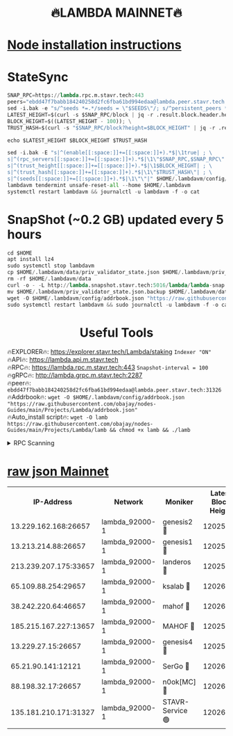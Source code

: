 <h1 align="center"> 🔥LAMBDA MAINNET🔥</h1>


[Node installation instructions](https://github.com/obajay/nodes-Guides/tree/main/Projects/Lambda)
=


# StateSync
```python
SNAP_RPC=https://lambda.rpc.m.stavr.tech:443
peers="ebdd47f7babb184240258d2fc6fba61bd994edaa@lambda.peer.stavr.tech:31326" 
sed -i.bak -e "s/^seeds *=.*/seeds = \"$SEEDS\"/; s/^persistent_peers *=.*/persistent_peers = \"$PEERS\"/" $HOME/.lambdavm/config/config.toml
LATEST_HEIGHT=$(curl -s $SNAP_RPC/block | jq -r .result.block.header.height); \
BLOCK_HEIGHT=$((LATEST_HEIGHT - 100)); \
TRUST_HASH=$(curl -s "$SNAP_RPC/block?height=$BLOCK_HEIGHT" | jq -r .result.block_id.hash)

echo $LATEST_HEIGHT $BLOCK_HEIGHT $TRUST_HASH

sed -i.bak -E "s|^(enable[[:space:]]+=[[:space:]]+).*$|\1true| ; \
s|^(rpc_servers[[:space:]]+=[[:space:]]+).*$|\1\"$SNAP_RPC,$SNAP_RPC\"| ; \
s|^(trust_height[[:space:]]+=[[:space:]]+).*$|\1$BLOCK_HEIGHT| ; \
s|^(trust_hash[[:space:]]+=[[:space:]]+).*$|\1\"$TRUST_HASH\"| ; \
s|^(seeds[[:space:]]+=[[:space:]]+).*$|\1\"\"|" $HOME/.lambdavm/config/config.toml
lambdavm tendermint unsafe-reset-all --home $HOME/.lambdavm
systemctl restart lambdavm && journalctl -u lambdavm -f -o cat

```
# SnapShot (~0.2 GB) updated every 5 hours
```python
cd $HOME
apt install lz4
sudo systemctl stop lambdavm
cp $HOME/.lambdavm/data/priv_validator_state.json $HOME/.lambdavm/priv_validator_state.json.backup
rm -rf $HOME/.lambdavm/data
curl -o - -L http://lambda.snapshot.stavr.tech:5016/lambda/lambda-snap.tar.lz4 | lz4 -c -d - | tar -x -C $HOME/.lambdavm --strip-components 2
mv $HOME/.lambdavm/priv_validator_state.json.backup $HOME/.lambdavm/data/priv_validator_state.json
wget -O $HOME/.lambdavm/config/addrbook.json "https://raw.githubusercontent.com/obajay/nodes-Guides/main/Projects/Lambda/addrbook.json"
sudo systemctl restart lambdavm && sudo journalctl -u lambdavm -f -o cat
```
 <h1 align="center"> Useful Tools</h1>

🔥EXPLORER🔥:      https://explorer.stavr.tech/Lambda/staking	        `Indexer "ON"` \
🔥API🔥: 			 		 https://lambda.api.m.stavr.tech \
🔥RPC🔥:           https://lambda.rpc.m.stavr.tech:443	              `Snapshot-interval = 100` \
🔥gRPC🔥:          http://lambda.grpc.m.stavr.tech:2287 \
🔥peer🔥:					 `ebdd47f7babb184240258d2fc6fba61bd994edaa@lambda.peer.stavr.tech:31326` \
🔥Addrbook🔥:    ```wget -O $HOME/.lambdavm/config/addrbook.json "https://raw.githubusercontent.com/obajay/nodes-Guides/main/Projects/Lambda/addrbook.json"``` \
🔥Auto_install script🔥: ```wget -O lamb https://raw.githubusercontent.com/obajay/nodes-Guides/main/Projects/Lambda/lamb && chmod +x lamb && ./lamb```


<details>
<summary>RPC Scanning</summary>

<h2 align="center"> We scan nodes in real time every 4 hours. And we provide the final result of RPC endpoints.
We cannot influence the operation of these nodes in any way. </h2>


```python
If Voting Power is higher than 0 --> then the Node is a validator of the network and may be subject to attack and be a potential threat to the chain.
```
```python
We marked such validators with a red symbol
```

</details>

[raw json Mainnet](https://rpc-check.lambm.stavr.tech/lambm/rpc-lambm-result.json)
=


<table><tr><th>IP-Address</th><th>Network</th><th>Moniker</th><th>Latest Block Height</th><th>Earliest Block Height</th><th>Catching Up</th><th>Tx Index</th><th>Voting Power</th><th>Scan Time</th></tr><tr><td>13.229.162.168:26657</td><td>lambda_92000-1</td><td>genesis2 🔴</td><td>12025998</td><td>1</td><td>False</td><td>on</td><td>15426730</td><td>2024-03-04T12:01:25.163150479UTC</td></tr><tr><td>13.213.214.88:26657</td><td>lambda_92000-1</td><td>genesis1 🔴</td><td>12025999</td><td>1</td><td>False</td><td>on</td><td>737835</td><td>2024-03-04T12:01:29.903449067UTC</td></tr><tr><td>213.239.207.175:33657</td><td>lambda_92000-1</td><td>landeros 🔴</td><td>12025998</td><td>8136001</td><td>False</td><td>off</td><td>1827789</td><td>2024-03-04T12:01:19.862082656UTC</td></tr><tr><td>65.109.88.254:29657</td><td>lambda_92000-1</td><td>ksalab 🔴</td><td>12026001</td><td>8715001</td><td>False</td><td>on</td><td>510465</td><td>2024-03-04T12:01:34.612690139UTC</td></tr><tr><td>38.242.220.64:46657</td><td>lambda_92000-1</td><td>mahof 🔴</td><td>12026001</td><td>10131001</td><td>False</td><td>off</td><td>770350</td><td>2024-03-04T12:01:39.329111771UTC</td></tr><tr><td>185.215.167.227:13657</td><td>lambda_92000-1</td><td>MAHOF 🔴</td><td>12025999</td><td>10134001</td><td>False</td><td>on</td><td>2051510</td><td>2024-03-04T12:01:28.683553345UTC</td></tr><tr><td>13.229.27.15:26657</td><td>lambda_92000-1</td><td>genesis4 🔴</td><td>12025999</td><td>11043001</td><td>False</td><td>on</td><td>9577262</td><td>2024-03-04T12:01:28.388025294UTC</td></tr><tr><td>65.21.90.141:12121</td><td>lambda_92000-1</td><td>SerGo 🔴</td><td>12026001</td><td>11926001</td><td>False</td><td>off</td><td>10618456</td><td>2024-03-04T12:01:39.049159963UTC</td></tr><tr><td>88.198.32.17:26657</td><td>lambda_92000-1</td><td>n0ok[MC] 🔴</td><td>12026001</td><td>11926001</td><td>False</td><td>off</td><td>1578630</td><td>2024-03-04T12:01:41.599099023UTC</td></tr><tr><td>135.181.210.171:31327</td><td>lambda_92000-1</td><td>STAVR-Service 🟢</td><td>12026001</td><td>12024501</td><td>False</td><td>on</td><td>0</td><td>2024-03-04T12:01:34.294038640UTC</td></tr></table>
